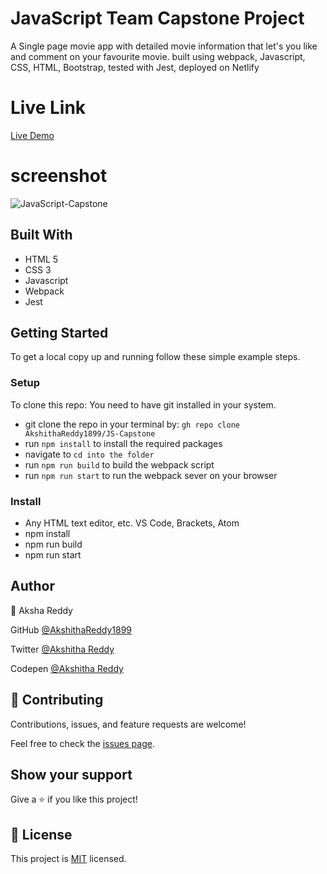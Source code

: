# JavaScript Team Capstone Project

A Single page movie app with detailed movie information that let's you like and comment on your favourite movie. built using webpack, Javascript, CSS, HTML, Bootstrap, tested with Jest, deployed on Netlify

# Live Link

[Live Demo](https://distracted-tesla-0b9846.netlify.app/)

# screenshot 

![JavaScript-Capstone](https://user-images.githubusercontent.com/70577783/152532390-841c7832-c118-4d5c-98b6-3b5ba8708b82.png)


## Built With

- HTML 5
- CSS 3
- Javascript
- Webpack
- Jest

## Getting Started

To get a local copy up and running follow these simple example steps.

### Setup
To clone this repo: You need to have git installed in your system.

- git clone the repo in your terminal by: `gh repo clone AkshithaReddy1899/JS-Capstone`
- run `npm install` to install the required packages
- navigate to 
`cd into the folder`
- run `npm run build` to build the webpack script
- run `npm run start` to run the webpack sever on your browser

### Install

- Any HTML text editor, etc. VS Code, Brackets, Atom
- npm install
- npm run build
- npm run start

## Author

👤 Aksha Reddy

GitHub [@AkshithaReddy1899](https://github.com)

Twitter [@Akshitha Reddy](https://twitter.com)

Codepen [@Akshitha Reddy](https://codepen.io/Akshitha_Reddy)


## 🤝 Contributing

Contributions, issues, and feature requests are welcome!

Feel free to check the [issues page]().

## Show your support

Give a ⭐️ if you like this project!

## 📝 License

This project is [MIT](./MIT.md) licensed.
